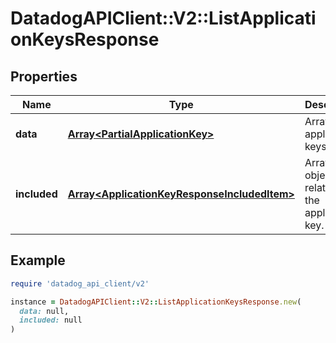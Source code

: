 # DatadogAPIClient::V2::ListApplicationKeysResponse

## Properties

| Name | Type | Description | Notes |
| ---- | ---- | ----------- | ----- |
| **data** | [**Array&lt;PartialApplicationKey&gt;**](PartialApplicationKey.md) | Array of application keys. | [optional] |
| **included** | [**Array&lt;ApplicationKeyResponseIncludedItem&gt;**](ApplicationKeyResponseIncludedItem.md) | Array of objects related to the application key. | [optional] |

## Example

```ruby
require 'datadog_api_client/v2'

instance = DatadogAPIClient::V2::ListApplicationKeysResponse.new(
  data: null,
  included: null
)
```

